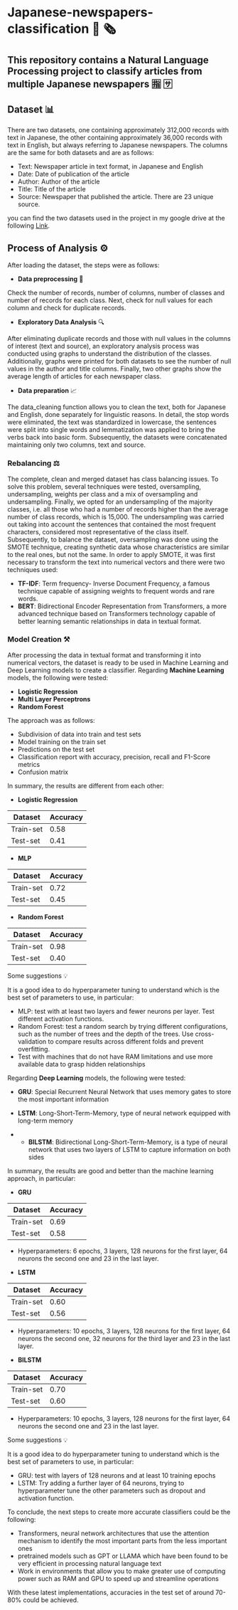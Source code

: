 # Japanese-newspapers-classification 📰 🗞️
## This repository contains a Natural Language Processing project to classify articles from multiple Japanese newspapers 🈯️ 🈂️

## Dataset 📊
There are two datasets, one containing approximately 312,000 records with text in Japanese, the other containing approximately 36,000 records with text in English, but always referring to Japanese newspapers.
The columns are the same for both datasets and are as follows:
- Text: Newspaper article in text format, in Japanese and English
- Date: Date of publication of the article
- Author: Author of the article
- Title: Title of the article
- Source: Newspaper that published the article. There are 23 unique source.

you can find the two datasets used in the project in my google drive at the following [Link](https://drive.google.com/drive/folders/1polqOeG7XF0TiTZvdvFM_z-BDRhQARYT).
## Process of Analysis ⚙️
After loading the dataset, the steps were as follows:
- **Data preprocessing** 👀

Check the number of records, number of columns, number of classes and number of records for each class.
Next, check for null values for each column and check for duplicate records.
- **Exploratory Data Analysis** 🔍

After eliminating duplicate records and those with null values in the columns of interest (text and source), an exploratory analysis process was conducted using graphs to understand the distribution of the classes. Additionally, graphs were printed for both datasets to see the number of null values in the author and title columns. Finally, two other graphs show the average length of articles for each newspaper class.
- **Data preparation** 📈
  
The data_cleaning function allows you to clean the text, both for Japanese and English, done separately for linguistic reasons. In detail, the stop words were eliminated, the text was standardized in lowercase, the sentences were split into single words and lemmatization was applied to bring the verbs back into basic form.
Subsequently, the datasets were concatenated maintaining only two columns, text and source.

### Rebalancing ⚖️
The complete, clean and merged dataset has class balancing issues.
To solve this problem, several techniques were tested, oversampling, undersampling, weights per class and a mix of oversampling and undersampling.
Finally, we opted for an undersampling of the majority classes, i.e. all those who had a number of records higher than the average number of class records, which is 15,000.
The undersampling was carried out taking into account the sentences that contained the most frequent characters, considered most representative of the class itself.
Subsequently, to balance the dataset, oversampling was done using the SMOTE technique, creating synthetic data whose characteristics are similar to the real ones, but not the same.
In order to apply SMOTE, it was first necessary to transform the text into numerical vectors and there were two techniques used:
- **TF-IDF**: Term frequency- Inverse Document Frequency, a famous technique capable of assigning weights to frequent words and rare words.
- **BERT**: Bidirectional Encoder Representation from Transformers, a more advanced technique based on Transformers technology capable of better learning semantic relationships in data in textual format.

### Model Creation ⚒️
After processing the data in textual format and transforming it into numerical vectors, the dataset is ready to be used in Machine Learning and Deep Learning models to create a classifier.
Regarding **Machine Learning** models, the following were tested:
- **Logistic Regression**
- **Multi Layer Perceptrons**
- **Random Forest**

The approach was as follows:
- Subdivision of data into train and test sets
- Model training on the train set
- Predictions on the test set
- Classification report with accuracy, precision, recall and F1-Score metrics
- Confusion matrix

In summary, the results are different from each other:
- **Logistic Regression**
  
Dataset | Accuracy
-|-
Train-set | 0.58     
Test-set | 0.41   
 

- **MLP**

Dataset | Accuracy
-|-
Train-set | 0.72     
Test-set | 0.45 

- **Random Forest**

Dataset | Accuracy
-|-
Train-set | 0.98     
Test-set | 0.40



Some suggestions 💡

It is a good idea to do hyperparameter tuning to understand which is the best set of parameters to use, in particular:
- MLP: test with at least two layers and fewer neurons per layer. Test different activation functions.
- Random Forest: test a random search by trying different configurations, such as the number of trees and the depth of the trees.
Use cross-validation to compare results across different folds and prevent overfitting.
- Test with machines that do not have RAM limitations and use more available data to grasp hidden relationships

Regarding **Deep Learning** models, the following were tested:
- **GRU**: Special Recurrent Neural Network that uses memory gates to store the most important information
  
- **LSTM**: Long-Short-Term-Memory, type of neural network equipped with long-term memory

- - **BILSTM**: Bidirectional Long-Short-Term-Memory, is a type of neural network that uses two layers of LSTM to capture information on both sides

In summary, the results are good and better than the machine learning approach, in particular:
- **GRU**

Dataset | Accuracy
-|-
Train-set | 0.69    
Test-set | 0.58

-  Hyperparameters: 6 epochs, 3 layers, 128 neurons for the first layer, 64 neurons the second one and 23 in the last layer.
  
- **LSTM**

Dataset | Accuracy
-|-
Train-set | 0.60    
Test-set | 0.56

-   Hyperparameters: 10 epochs, 3 layers, 128 neurons for the first layer, 64 neurons the second one, 32 neurons for the third layer and 23 in the last layer.


- **BILSTM**

Dataset | Accuracy
-|-
Train-set | 0.70    
Test-set | 0.60

-   Hyperparameters: 10 epochs, 3 layers, 128 neurons for the first layer, 64 neurons the second one and 23 in the last layer.




Some suggestions 💡

It is a good idea to do hyperparameter tuning to understand which is the best set of parameters to use, in particular:
- GRU: test with layers of 128 neurons and at least 10 training epochs
- LSTM: Try adding a further layer of 64 neurons, trying to hyperparameter tune the other parameters such as dropout and activation function.


To conclude, the next steps to create more accurate classifiers could be the following:
- Transformers, neural network architectures that use the attention mechanism to identify the most important parts from the less important ones
- pretrained models such as GPT or LLAMA which have been found to be very efficient in processing natural language text
- Work in environments that allow you to make greater use of computing power such as RAM and GPU to speed up and streamline operations


With these latest implementations, accuracies in the test set of around 70-80% could be achieved.
